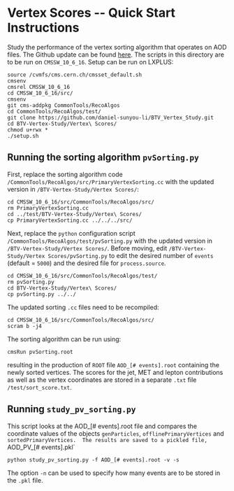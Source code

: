 # Vertex Scores -- Quick Start Instructions

Study the performance of the vertex sorting algorithm that operates on AOD files. The Github update can be found [here](https://github.com/cms-sw/cmssw/pull/7285/commits/539197c593270b7515a8b07c1891e3bfcd9fc89c#diff-184be42e35fb4bb9419eaba0e7f290f5). The scripts in this directory are to be run on `CMSSW_10_6_16`.  Setup can be run on LXPLUS:

    source /cvmfs/cms.cern.ch/cmsset_default.sh
    cmsenv
    cmsrel CMSSW_10_6_16
    cd CMSSW_10_6_16/src/
    cmsenv
    git cms-addpkg CommonTools/RecoAlgos
    cd CommonTools/RecoAlgos/test/
    git clone https://github.com/daniel-sunyou-li/BTV_Vertex_Study.git 
    cd BTV-Vertex-Study/Vertex\ Scores/
    chmod u+rwx *
    ./setup.sh
    
## Running the sorting algorithm `pvSorting.py`
First, replace the sorting algorithm code `/CommonTools/RecoAlgos/src/PrimaryVertexSorting.cc` with the updated version in `/BTV-Vertex-Study/Vertex Scores/`:

    cd CMSSW_10_6_16/src/CommonTools/RecoAlgos/src/
    rm PrimaryVertexSorting.cc
    cd ../test/BTV-Vertex-Study/Vertex\ Scores/
    cp PrimaryVertexSorting.cc ../../../src/
    
Next, replace the `python` configuration script `/CommonTools/RecoAlgos/test/pvSorting.py` with the updated version in `/BTV-Vertex-Study/Vertex Scores/`.  Before moving, edit `/BTV-Vertex-Study/Vertex Scores/pvSorting.py` to edit the desired number of `events` (default = `5000`) and the desired file for `process.source`.

    cd CMSSW_10_6_16/src/CommonTools/RecoAlgos/test/
    rm pvSorting.py
    cd BTV-Vertex-Study/Vertex\ Scores/
    cp pvSorting.py ../../
    
The updated sorting `.cc` files need to be recompiled:

    cd CMSSW_10_6_16/src/CommonTools/RecoAlgos/src/
    scram b -j4

The sorting algorithm can be run using:

    cmsRun pvSorting.root
    
resulting in the production of `ROOT` file `AOD_[# events].root` containing the newly sorted vertices.  The scores for the jet, MET and lepton contributions as well as the vertex coordinates are stored in a separate `.txt` file `/test/sort_score.txt`.  
    
## Running `study_pv_sorting.py`
This script looks at the AOD_[# events].root file and  compares the coordinate values of the objects `genParticles`, `offlinePrimaryVertices` and `sortedPrimaryVertices.  The results are saved to a pickled file, `AOD_PV_[# events].pkl`

    python study_pv_sorting.py -f AOD_[# events].root -v -s
    
The option `-n` can be used to specify how many events are to be stored in the `.pkl` file.
